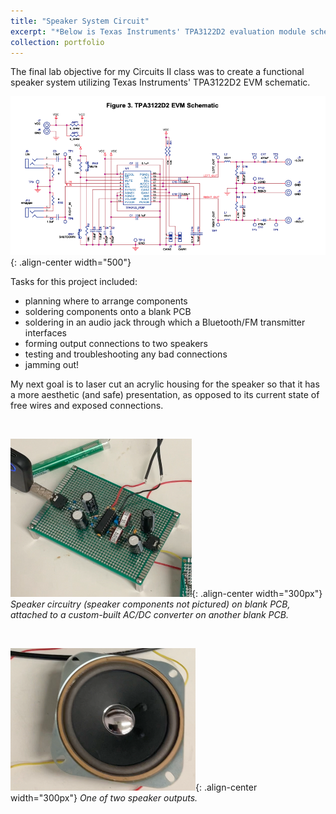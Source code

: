 ```yaml
---
title: "Speaker System Circuit"
excerpt: "*Below is Texas Instruments' TPA3122D2 evaluation module schematic, which I brought to life in a speaker circuit.*<br/><img src='/images/tsspeaker.png' width='500'>"
collection: portfolio
---
```


The final lab objective for my Circuits II class was to create a functional speaker system utilizing Texas Instruments' TPA3122D2 EVM schematic.

![POV](/images/tsspeaker.png){: .align-center width="500"}

Tasks for this project included:

* planning where to arrange components
* soldering components onto a blank PCB
* soldering in an audio jack through which a Bluetooth/FM transmitter interfaces
* forming output connections to two speakers
* testing and troubleshooting any bad connections
* jamming out!

My next goal is to laser cut an acrylic housing for the speaker so that it has a more aesthetic (and safe) presentation, as opposed to its current state of free wires and exposed connections.

<br/>

![POV](/images/speaker.png){: .align-center width="300px"}
*Speaker circuitry (speaker components not pictured) on blank PCB, attached to a custom-built AC/DC converter on another blank PCB.*

<br/>

![POV](/images/speaker2.png){: .align-center width="300px"}
*One of two speaker outputs.*


